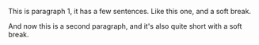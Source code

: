 This is paragraph 1, it has a few sentences.  Like this one, and
a soft break.

And now this is a second paragraph, and it's also quite short
with a soft break.
